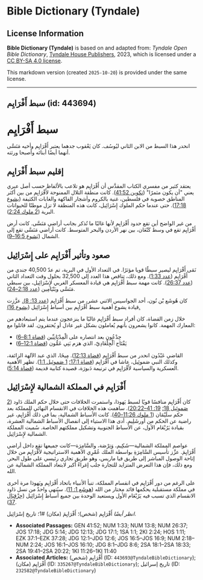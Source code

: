 # Bible Dictionary (Tyndale)

## License Information

**Bible Dictionary (Tyndale)** is based on and adapted from: _Tyndale Open Bible Dictionary_, [Tyndale House Publishers](https://tyndaleopenresources.com/), 2023, which is licensed under a [CC BY-SA 4.0 license](https://creativecommons.org/licenses/by-sa/4.0/legalcode.en).

This markdown version (created `2025-10-20`) is provided under the same license.



--------------------------------

## سبط أَفْرَايِم (id: 443694)

سبط أَفْرَايِم
==============

انحدر هذا السبط من الابن الثاني ليُوسُف. كان يَعْقوب جدهما يعتبر أَفْرَايِم وأخيه مَنَسَّى أنهما أيضًا أبنائه وأصبحا ورثته.

إقليم سبط أَفْرَايِم
--------------------

يعتقد كثير من مفسري الكتاب المقدَّس أن أَفْرَايِم هو تلاعب بالألفاظ حسب أصل عبري يعني "أن يكون مثمرًا" ([تكوين 41:52](https://ref.ly/Gen41:52)). كانت منطقة التلال الممنوحة لأَفْرَايِم من بين أكثر المناطق خصوبة في فلسطين، غنية بالكروم وأشجار الفاكهة والغابات الكثيفة ([يشوع 17:18](https://ref.ly/Josh17:18)). حتى عندما حكم الملوك إِسْرَائِيل، كانت هذه المنطقة لا تزل موطنًا للحيوانات البرية ([2 ملوك 2:24](https://ref.ly/2Kgs2:24)).

من غير الواضح أين تقع حدود أَفْرَايِم لأنها غالبًا ما تُذكر بجانب أراضي مَنَسَّى. كانت أرض أَفْرَايِم تقع في وسط كَنْعَان، بين نهر الأردن والبحر المتوسط. كانت أراضي مَنَسَّى تقع إلى الشمال ([يَشوع 16:5–9](https://ref.ly/Josh16:5-Josh16:9)).

صعود وتأثير أَفْرَايِم على إِسْرَائِيل
--------------------------------------

نَمَى أَفْرَايِم ليصير سبطًا قويا مؤثرًا. في التعداد الأول في البرية، تم عدّ 40,500 جندي من أَفْرَايِم ([عدد 1:33](https://ref.ly/Num1:33)). ومع ذلك، تناقص هذا العدد إلى 32,500 بحلول وقت التعداد الثاني ([عدد 26:37](https://ref.ly/Num26:37)). كانت مهمة سبط أَفْرَايِم هي قيادة المعسكر الغربي لإِسْرَائِيل، بين سبطي مَنَسَّى وبَنْيَامِين ([عدد 2:18–24](https://ref.ly/Num2:18-Num2:24)).

كان هُوشَع بْن نُون، أحد الجواسيس الاثني عشر، من سبط أَفْرَايِم ([عدد 13: 8\).](https://ref.ly/Num13:8) عزَّزت قيادة يشوع أهمية سبط أَفْرَايِم بين أسباط إِسْرَائِيل ([يشوع 16\).](https://ref.ly/Josh16:1-Josh16:10)

خلال زمن القضاة، كان أفراد سبط أَفْرَايِم غالبًا ما ينزعجون عندما يتم استبعادهم من المعارك المهمة. كانوا يشعرون بأنهم يُعاملون بشكل غير عادل أو يُحتقرون. لقد قاتلوا مع:

* جِدْعُون بعد انتصاره على الْمِدْيَانِيِّين ([قضاة 8:1–6](https://ref.ly/Judg8:1-Judg8:6))
* يَفْتَاح ٱلْجِلْعَادِيّ، الذي هزم بَنِي عَمُّون ([قضاة 12:1–6](https://ref.ly/Judg12:1-Judg12:6))

القاضي عَبْدُون انحدر من سبط أَفْرَايِم ([قضاة 12:13](https://ref.ly/Judg12:13)). مِيخَا، الذي عبد الآلهة الزائفة، وكذلك النبي صَموئِيل، عاشا في أَفْرَايِم ([قضاة 17:1؛](https://ref.ly/Judg17:1) [1 صَموئِيل 1:1](https://ref.ly/1Sam1:1)). تظهر الأهمية العسكرية والسياسية لأَفْرَايِم في ترنيمة دَبورَة، قصيدة كتابية قديمة ([قضاة 5:14](https://ref.ly/Judg5:14)).

أَفْرَايِم في المملكة الشمالية لإِسْرَائِيل
-------------------------------------------

كان أَفْرَايِم منافسًا قويًا لسبط يَهوذا، واستمرت الخلافات حتى خلال حكم الملك دَاود ([2 صَموئِيل 18؛](https://ref.ly/2Sam18:1-2Sam18:33) [19: 41–20:22](https://ref.ly/2Sam19:41-2Sam20:22)). ساهمت هذه الخلافات في الانقسام النهائي للمملكة بعد حكم سلَيْمَان ([1 ملوك 11:26–40](https://ref.ly/1Kgs11:26-1Kgs11:40)). كانت الأسباط الشمالية، بما في ذلك أَفْرَايِم، غير راضية عن الحكم من أورشَلِيم. أدى هذا الاستياء إلى انفصال الأسباط الشمالية العشرة، بقيادة يَرُبْعَام الأول، عن الأسباط الجنوبية وتشكيل مملكتهم الخاصة. سُميت المملكة الشمالية لإِسْرَائِيل.

عواصم المملكة الشمالية—شَكِيم، وَتِرْصَة، والسَّامِرَة—كانت جميعها تقع داخل أراضي أَفْرَايِمَ. عزَّز تأسيس السَّامِرَةِ بواسطة الملك عُمْرِي الأهمية الاستراتيجية لأَفْرَايِم من خلال إتاحة الوصول المباشر إلى طريق فيا ماريس، وهو طريق تجاري رئيسي على طول البحر. ومع ذلك، فإن هذا التعرض المتزايد للتجارة جلب إغراءً أكبر لابتعاد المملكة الشمالية عن الله.

على الرغم من دور أَفْرَايِم في انقسام المملكة، تنبأ الأنبياء باتحاد أَفْرَايِم ويَهوذا مرة أخرى في مملكة مستقبلية يحكمها قائد مختار من الله ([هوشَع 1: 11](https://ref.ly/Hos1:11)). سيُنهي واحدٌ من نسل دَاود الانقسام الذي تسبب فيه يَرُبْعَام الأول ويستعيد الوحدة بين جميع أسباط إِسْرَائِيل ([حِزْقِيَال 37](https://ref.ly/Ezek37:1-Ezek37:28)).

*انظر أيضًا* أَفْرَايِم (شخص)؛ أَفْرَايِمَ (مكان) \#1؛ تاريخ إسْرَائِيل.

* **Associated Passages:** GEN 41:52; NUM 1:33; NUM 13:8; NUM 26:37; JOS 17:18; JDG 5:14; JDG 12:13; JDG 17:1; 1SA 1:1; 2KI 2:24; HOS 1:11; EZK 37:1–EZK 37:28; JDG 12:1–JDG 12:6; JOS 16:5–JOS 16:9; NUM 2:18–NUM 2:24; JOS 16:1–JOS 16:10; JDG 8:1–JDG 8:6; 2SA 18:1–2SA 18:33; 2SA 19:41–2SA 20:22; 1KI 11:26–1KI 11:40
* **Associated Articles:** أَفْرَايِم (شخص) (ID: `443693@TyndaleBibleDictionary`); أَفْرَايِم (مكان) (ID: `335267@TyndaleBibleDictionary`); تاريخ إسرائيل (ID: `232582@TyndaleBibleDictionary`)

